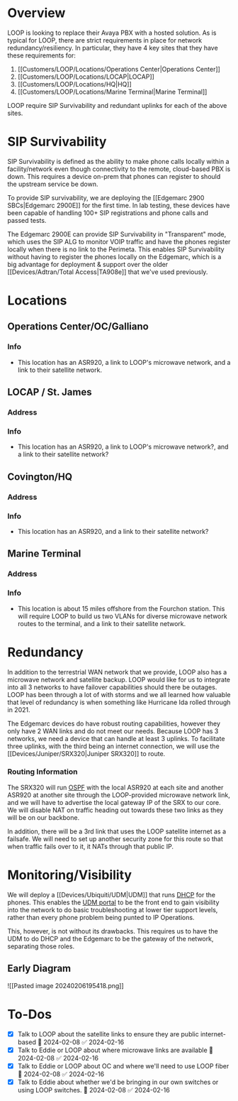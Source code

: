 # Overview
LOOP is looking to replace their Avaya PBX with a hosted solution.  As is typical for LOOP, there are strict requirements in place for network redundancy/resiliency.  In particular, they have 4 key sites that they have these requirements for:
1) [[Customers/LOOP/Locations/Operations Center|Operations Center]]
2) [[Customers/LOOP/Locations/LOCAP|LOCAP]]
3) [[Customers/LOOP/Locations/HQ|HQ]]
4) [[Customers/LOOP/Locations/Marine Terminal|Marine Terminal]]

LOOP require SIP Survivability and redundant uplinks for each of the above sites. 

# SIP Survivability
SIP Survivability is defined as the ability to make phone calls locally within a facility/network even though connectivity to the remote, cloud-based PBX is down.  This requires a device on-prem that phones can register to should the upstream service be down.

To provide SIP survivability, we are deploying the [[Edgemarc 2900 SBCs|Edgemarc 2900E]] for the first time.  In lab testing, these devices have been capable of handling 100+ SIP registrations and phone calls and passed tests.  

The Edgemarc 2900E can provide SIP Survivability in "Transparent" mode, which uses the SIP ALG to monitor VOIP traffic and have the phones register locally when there is no link to the Perimeta.  This enables SIP Survivability without having to register the phones locally on the Edgemarc, which is a big advantage for deployment & support over the older [[Devices/Adtran/Total Access|TA908e]] that we've used previously.

# Locations
## Operations Center/OC/Galliano
### Info
- This location has an ASR920, a link to LOOP's microwave network, and a link to their satellite network. 

## LOCAP / St. James
### Address
### Info
- This location has an ASR920, a link to LOOP's microwave network?, and a link to their satellite network?

## Covington/HQ
### Address
### Info
- This location has an ASR920, and a link to their satellite network?

## Marine Terminal
### Address
### Info
- This location is about 15 miles offshore from the Fourchon station.  This will require LOOP to build us two VLANs for diverse microwave network routes to the terminal, and a link to their satellite network.

# Redundancy
In addition to the terrestrial WAN network that we provide, LOOP also has a microwave network and satellite backup.  LOOP would like for us to integrate into all 3 networks to have failover capabilities should there be outages.  LOOP has been through a lot of with storms and we all learned how valuable that level of redundancy is when something like Hurricane Ida rolled through in 2021.

The Edgemarc devices do have robust routing capabilities, however they only have 2 WAN links and do not meet our needs.  Because LOOP has 3 networks, we need a device that can handle at least 3 uplinks.  To facilitate three uplinks, with the third being an internet connection, we will use the [[Devices/Juniper/SRX320|Juniper SRX320]] to route.  

### Routing Information
The SRX320 will run [OSPF](https://en.wikipedia.org/wiki/Open_Shortest_Path_First) with the local ASR920 at each site and another ASR920 at another site through the LOOP-provided microwave network link, and we will have to advertise the local gateway IP of the SRX to our core.  We will disable NAT on traffic heading out towards these two links as they will be on our backbone.

In addition, there will be a 3rd link that uses the LOOP satellite internet as a failsafe.  We will need to set up another security zone for this route so that when traffic fails over to it, it NATs through that public IP.

# Monitoring/Visibility
We will deploy a [[Devices/Ubiquiti/UDM|UDM]] that runs [DHCP](https://en.wikipedia.org/wiki/Dynamic_Host_Configuration_Protocol) for the phones.  This enables the [UDM portal](https://account.ui.com/login?redirect=https%3A%2F%2Funifi.ui.com%2Fdashboard) to be the front end to gain visibility into the network to do basic troubleshooting at lower tier support levels, rather than every phone problem being punted to IP Operations. 

This, however, is not without its drawbacks.  This requires us to have the UDM to do DHCP and the Edgemarc to be the gateway of the network, separating those roles.

## Early Diagram
![[Pasted image 20240206195418.png]]



# To-Dos
- [x] Talk to LOOP about the satellite links to ensure they are public internet-based 📅 2024-02-08 ✅ 2024-02-16
- [x] Talk to Eddie or LOOP about where microwave links are available 📅 2024-02-08 ✅ 2024-02-16
- [x] Talk to Eddie or LOOP about OC and where we'll need to use LOOP fiber 📅 2024-02-08 ✅ 2024-02-16
- [x] Talk to Eddie about whether we'd be bringing in our own switches or using LOOP switches. 📅 2024-02-08 ✅ 2024-02-16